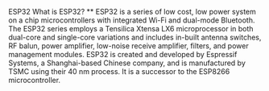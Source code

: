 ESP32 
What is ESP32? **
ESP32 is a series of low cost, low power system on a chip microcontrollers with integrated Wi-Fi and dual-mode Bluetooth. The ESP32 series employs a Tensilica Xtensa LX6 microprocessor in both dual-core and single-core variations and includes in-built antenna switches, RF balun, power amplifier, low-noise receive amplifier, filters, and power management modules. ESP32 is created and developed by Espressif Systems, a Shanghai-based Chinese company, and is manufactured by TSMC using their 40 nm process. It is a successor to the ESP8266 microcontroller.
